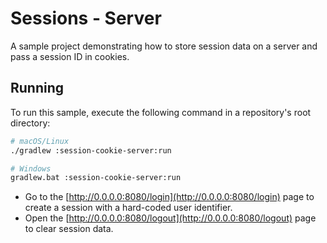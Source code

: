 # Sessions - Server
A sample project demonstrating how to store session data on a server and pass a session ID in cookies.

## Running
To run this sample, execute the following command in a repository's root directory:
```bash
# macOS/Linux
./gradlew :session-cookie-server:run

# Windows
gradlew.bat :session-cookie-server:run
```

* Go to the [http://0.0.0.0:8080/login](http://0.0.0.0:8080/login) page to create a session with a hard-coded user identifier.
* Open the [http://0.0.0.0:8080/logout](http://0.0.0.0:8080/logout) page to clear session data.
